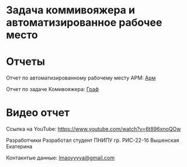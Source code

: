 # Задача коммивояжера и автоматизированное рабочее место
 
# Отчеты
Отчет по автоматизированному рабочему месту АРМ: [Арм](https://github.com/kotyasmol/commivoyager-arm/blob/main/arm/README2.md)

Отчет по задаче Комивояжера: [Граф](https://github.com/kotyasmol/commivoyager-arm/blob/main/commivoyager/README1.md)
# Видео отчет
Ссылка на YouTube: https://www.youtube.com/watch?v=6t896xnoQOw

Разработчики
Разработал студент ПНИПУ гр. РИС-22-1б Вышенская Екатерина

Контакнтые данные: lmaoyyyya@gmail.com
